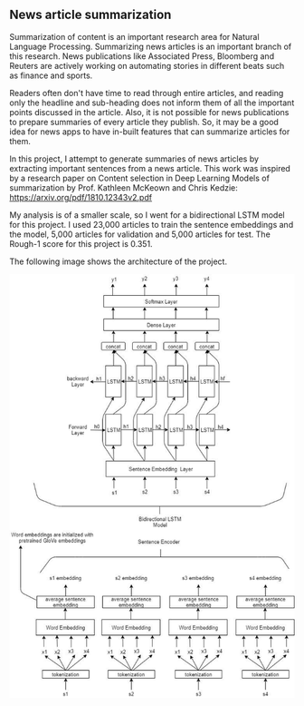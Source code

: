 ## News article summarization

Summarization of content is an important research area for Natural Language Processing. Summarizing news articles is an important branch of this research. News publications like Associated Press, Bloomberg and Reuters are actively working on automating stories in different beats such as finance and sports.  

Readers often don't have time to read through entire articles, and reading only the headline and sub-heading does not inform them of all the important points discussed in the article. Also, it is not possible for news publications to prepare summaries of every article they publish. So, it may be a good idea for news apps to have in-built features that can summarize articles for them.

In this project, I attempt to generate summaries of news articles by extracting important sentences from a news article. This work was inspired by a research paper on Content selection in Deep Learning Models of summarization by Prof. Kathleen McKeown and Chris Kedzie:
https://arxiv.org/pdf/1810.12343v2.pdf

My analysis is of a smaller scale, so I went for a bidirectional LSTM model for this project. I used 23,000 articles to train the sentence embeddings and the model, 5,000 articles for validation and 5,000 articles for test. The Rough-1 score for this project is 0.351.

The following image shows the architecture of the project.

![Architecture](model_diag.jpg)
